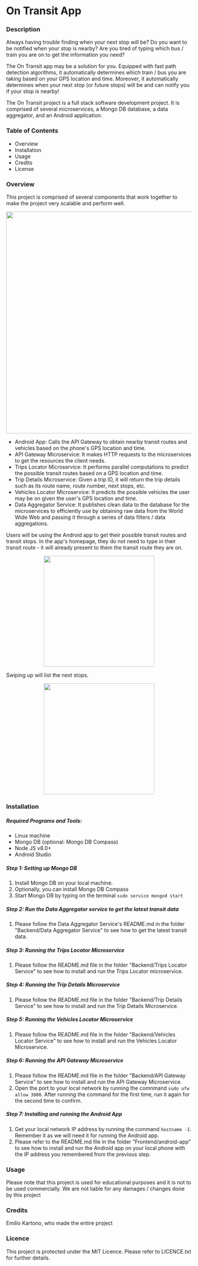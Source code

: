 # On Transit App

### Description
Always having trouble finding when your next stop will be? Do you want to be notified  when your stop is nearby? Are you tired of typing which bus / train you are on to get the information you need?

The On Transit app may be a solution for you. Equipped with fast path detection algorithms, it automatically determines which train / bus you are taking based on your GPS location and time. Moreover, it automatically determines when your next stop (or future stops) will be and can notify you if your stop is nearby! 

The On Transit project is a full stack software development project. It is comprised of several microservices, a Mongo DB database, a data aggregator, and an Android application.

### Table of Contents
- Overview
- Installation
- Usage
- Credits
- License

### Overview
This project is comprised of several components that work together to make the project very scalable and perform well.
<div width="100%">
    <p align="center">
<img src="https://raw.githubusercontent.com/EKarton/On-Transit-App/master/Documentation/System%20Architecture%20Image.png" width="600px"/>
    </p>
</div>

- Android App: Calls the API Gateway to obtain nearby transit routes and vehicles based on the phone's GPS location and time.
- API Gateway Microservice: It makes HTTP requests to the microservices to get the resources the client needs.
- Trips Locator Microservice: It performs parallel computations to predict the possible transit routes based on a GPS location and time.
- Trip Details Microservice: Given a trip ID, it will return the trip details such as its route name, route number, next stops, etc.
- Vehicles Locator Microservice: It predicts the possible vehicles the user may be on given the user's GPS location and time.
- Data Aggregator Service: It publishes clean data to the database for the microservices to efficiently use by obtaining raw data from the World Wide Web and passing it through a series of data filters / data aggregations.

Users will be using the Android app to get their possible transit routes and transit stops. In the app's homepage, they do not need to type in their transit route - it will already present to them the transit route they are on.

<div width="100%">
    <p align="center">
<img src="https://raw.githubusercontent.com/EKarton/On-Transit-App/master/Documentation/App%20Home%20Page.jpg" width="300px"/>
    </p>
</div>

Swiping up will list the next stops.

<div width="100%">
    <p align="center">
<img src="https://raw.githubusercontent.com/EKarton/On-Transit-App/master/Documentation/App%20Scroll%20Up.jpg" width="300px"/>
    </p>
</div>

### Installation

##### Required Programs and Tools:
- Linux machine
- Mongo DB (optional: Mongo DB Compass)
- Node JS v8.0+
- Android Studio

##### Step 1: Setting up Mongo DB
1. Install Mongo DB on your local machine.
2. Optionally, you can install Mongo DB Compass
3. Start Mongo DB by typing on the terminal `sudo service mongod start`

##### Step 2: Run the Data Aggregator service to get the latest transit data
1. Please follow the Data Aggregator Service's README.md in the folder "Backend/Data Aggregator Service" to see how to get the latest transit data.

##### Step 3: Running the Trips Locator Microservice
1. Please follow the README.md file in the folder "Backend/Trips Locator Service" to see how to install and run the Trips Locator microservice.

##### Step 4: Running the Trip Details Microservice
1. Please follow the README.md file in the folder "Backend/Trip Details Service" to see how to install and run the Trip Details Microservice.

##### Step 5: Running the Vehicles Locator Microservice
1. Please follow the README.md file in the folder "Backend/Vehicles Locator Service" to see how to install and run the Vehicles Locator Microservice.

##### Step 6: Running the API Gateway Microservice
1. Please follow the README.md file in the folder "Backend/API Gateway Service" to see how to install and run the API Gateway Microservice.
2. Open the port to your local network by running the comnmand `sudo ufw allow 3000`. After running the command for the first time, run it again for the second time to confirm.

##### Step 7: Installing and running the Android App
1. Get your local network IP address by running the command `hostname -I`. Remember it as we will need it for running the Android app.
2. Please refer to the README.md file in the folder "Frontend/android-app" to see how to install and run the Android app on your local phone with the IP address you remembered from the previous step.

### Usage
Please note that this project is used for educational purposes and it is not to be used commercially. We are not liable for any damages / changes done by this project

### Credits
Emilio Kartono, who made the entire project

### Licence
This project is protected under the MIT Licence. Please refer to LICENCE.txt for further details.